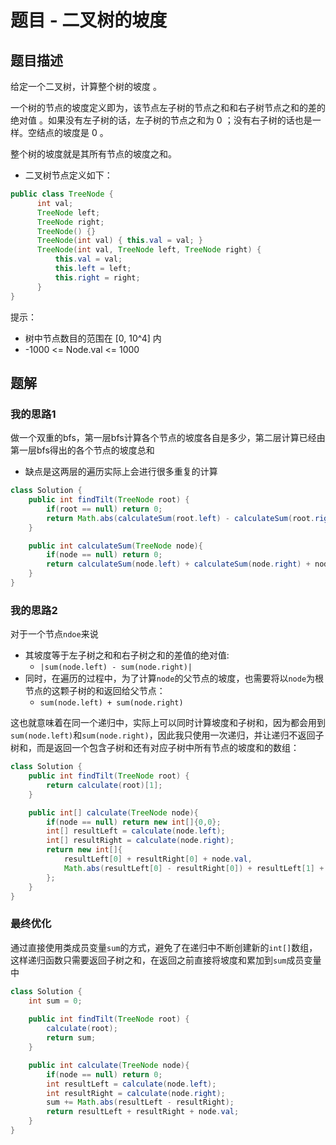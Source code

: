 # 题目 - 二叉树的坡度

## 题目描述

给定一个二叉树，计算整个树的坡度 。

一个树的节点的坡度定义即为，该节点左子树的节点之和和右子树节点之和的差的绝对值 。如果没有左子树的话，左子树的节点之和为 0 ；没有右子树的话也是一样。空结点的坡度是 0 。

整个树的坡度就是其所有节点的坡度之和。

* 二叉树节点定义如下：
```java
public class TreeNode {
      int val;
      TreeNode left;
      TreeNode right;
      TreeNode() {}
      TreeNode(int val) { this.val = val; }
      TreeNode(int val, TreeNode left, TreeNode right) {
          this.val = val;
          this.left = left;
          this.right = right;
      }
}
```

提示：
* 树中节点数目的范围在 [0, 10^4] 内
* -1000 <= Node.val <= 1000

## 题解

### 我的思路1

做一个双重的bfs，第一层bfs计算各个节点的坡度各自是多少，第二层计算已经由第一层bfs得出的各个节点的坡度总和
* 缺点是这两层的遍历实际上会进行很多重复的计算
```java
class Solution {
    public int findTilt(TreeNode root) {
        if(root == null) return 0;
        return Math.abs(calculateSum(root.left) - calculateSum(root.right)) + findTilt(root.left) + findTilt(root.right);
    }

    public int calculateSum(TreeNode node){
        if(node == null) return 0;
        return calculateSum(node.left) + calculateSum(node.right) + node.val;
    }
}
```

### 我的思路2

对于一个节点`ndoe`来说
* 其坡度等于左子树之和和右子树之和的差值的绝对值: 
  * `|sum(node.left) - sum(node.right)|`
* 同时，在遍历的过程中，为了计算`node`的父节点的坡度，也需要将以`node`为根节点的这颗子树的和返回给父节点： 
  * `sum(node.left) + sum(node.right)`

这也就意味着在同一个递归中，实际上可以同时计算坡度和子树和，因为都会用到`sum(node.left)`和`sum(node.right)`，因此我只使用一次递归，并让递归不返回子树和，而是返回一个包含子树和还有对应子树中所有节点的坡度和的数组：
```java
class Solution {
    public int findTilt(TreeNode root) {
        return calculate(root)[1];
    }

    public int[] calculate(TreeNode node){
        if(node == null) return new int[]{0,0};
        int[] resultLeft = calculate(node.left);
        int[] resultRight = calculate(node.right);
        return new int[]{
            resultLeft[0] + resultRight[0] + node.val,
            Math.abs(resultLeft[0] - resultRight[0]) + resultLeft[1] + resultRight[1]
        };
    }
}
```

### 最终优化

通过直接使用类成员变量`sum`的方式，避免了在递归中不断创建新的`int[]`数组，这样递归函数只需要返回子树之和，在返回之前直接将坡度和累加到`sum`成员变量中
```java
class Solution {
    int sum = 0;
    
    public int findTilt(TreeNode root) {
        calculate(root);
        return sum;
    }

    public int calculate(TreeNode node){
        if(node == null) return 0;
        int resultLeft = calculate(node.left);
        int resultRight = calculate(node.right);
        sum += Math.abs(resultLeft - resultRight);
        return resultLeft + resultRight + node.val;
    }
}
```
